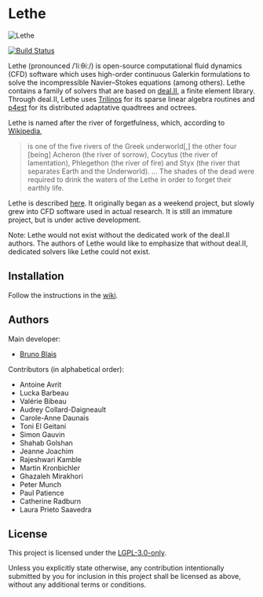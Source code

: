 # Lethe

![Lethe](logo/logo_black.png?raw=true)

[![Build Status](https://github.com/lethe-cfd/lethe/workflows/CI/badge.svg)](https://github.com/lethe-cfd/lethe/workflows/CI/badge.svg)

Lethe (pronounced /ˈliːθiː/) is open-source computational fluid dynamics
(CFD) software which uses high-order continuous Galerkin formulations to
solve the incompressible Navier–Stokes equations (among others).
Lethe contains a family of solvers that are based on
[deal.II](https://www.dealii.org/), a finite element library.
Through deal.II, Lethe uses [Trilinos](https://trilinos.github.io/) for
its sparse linear algebra routines and [p4est](https://www.p4est.org/)
for its distributed adaptative quadtrees and octrees.

Lethe is named after the river of forgetfulness, which, according to
[Wikipedia](https://en.wikipedia.org/wiki/Lethe),

> is one of the five rivers of the Greek underworld\[,\] the other four
> \[being\] Acheron (the river of sorrow), Cocytus (the river of
> lamentation), Phlegethon (the river of fire) and Styx (the river that
> separates Earth and the Underworld).
> …
> The shades of the dead were required to drink the waters of the Lethe
> in order to forget their earthly life.

Lethe is described [here](https://doi.org/10.1016/j.softx.2020.100579).
It originally began as a weekend project, but slowly grew into CFD
software used in actual research.
It is still an immature project, but is under active development.

Note: Lethe would not exist without the dedicated work of the deal.II
authors.
The authors of Lethe would like to emphasize that without deal.II,
dedicated solvers like Lethe could not exist.

## Installation

Follow the instructions in the
[wiki](https://github.com/lethe-cfd/lethe/wiki/Installation).

## Authors

Main developer:

- [Bruno Blais](https://www.polymtl.ca/expertises/en/blais-bruno)

Contributors (in alphabetical order):

- Antoine Avrit
- Lucka Barbeau
- Valérie Bibeau
- Audrey Collard-Daigneault
- Carole-Anne Daunais
- Toni El Geitani
- Simon Gauvin
- Shahab Golshan
- Jeanne Joachim
- Rajeshwari Kamble
- Martin Kronbichler
- Ghazaleh Mirakhori
- Peter Munch
- Paul Patience
- Catherine Radburn
- Laura Prieto Saavedra

## License

This project is licensed under the [LGPL-3.0-only](LICENSE).

Unless you explicitly state otherwise, any contribution intentionally
submitted by you for inclusion in this project shall be licensed as
above, without any additional terms or conditions.
